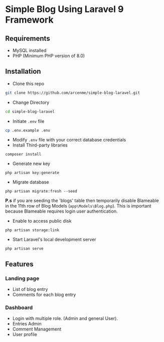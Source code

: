 # Simple Blog Using Laravel 9 Framework

## Requirements

-   MySQL installed
-   PHP (Minimum PHP version of 8.0)

## Installation

-   Clone this repo

```bash
git clone https://github.com/arcenme/simple-blog-laravel.git
```

-   Change Directory

```bash
cd simple-blog-laravel
```

-   Initiate `.env` file

```bash
cp .env.example .env
```

-   Modify `.env` file with your correct database credentials
-   Install Third-party libraries

```
composer install
```

-   Generate new key

```
php artisan key:generate
```

-   Migrate database

```
php artisan migrate:fresh --seed
```

**P.s** if you are seeding the 'blogs' table then temporarily disable Blameable in the 11th row of Blog Models (`app\Models\Blog.php`). This is important because Blameable requires login user authentication.

-   Enable to access public disk

```
php artisan storage:link
```

-   Start Laravel's local development server

```
php artisan serve
```

## Features

### Landing page

-   List of blog entry
-   Comments for each blog entry

### Dashboard

-   Login with multiple role. (Admin and general User).
-   Entries Admin
-   Comment Management
-   User profile

